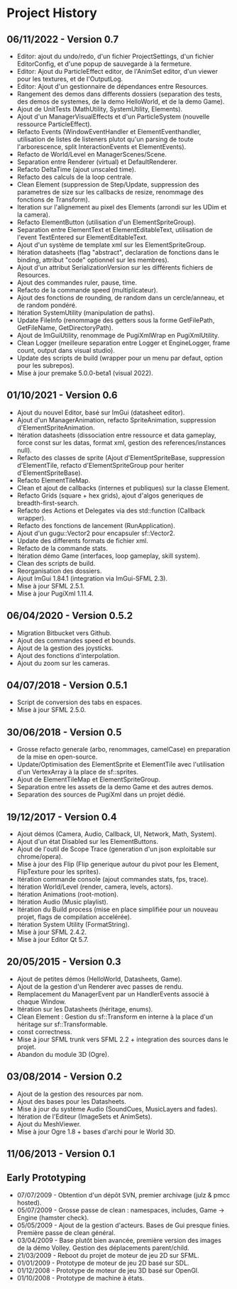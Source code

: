 # Project History

## 06/11/2022 - Version 0.7
- Editor: ajout du undo/redo, d'un fichier ProjectSettings, d'un fichier EditorConfig, et d'une popup de sauvegarde à la fermeture.
- Editor: Ajout du ParticleEffect editor, de l'AnimSet editor, d'un viewer pour les textures, et de l'OutputLog.
- Editor: Ajout d'un gestionnaire de dépendances entre Resources.
- Rangement des demos dans differents dossiers (separation des tests, des demos de systemes, de la demo HelloWorld, et de la demo Game).
- Ajout de UnitTests (MathUtility, SystemUtility, Elements).
- Ajout d'un ManagerVisualEffects et d'un ParticleSystem (nouvelle ressource ParticleEffect).
- Refacto Events (WindowEventHandler et ElementEventhandler, utilisation de listes de listeners plutot qu'un parsing de toute l'arborescence, split InteractionEvents et ElementEvents).
- Refacto de World/Level en ManagerScenes/Scene.
- Separation entre Renderer (virtual) et DefaultRenderer.
- Refacto DeltaTime (ajout unscaled time).
- Refacto des calculs de la loop centrale.
- Clean Element (suppression de Step/Update, suppression des parametres de size sur les callbacks de resize, renommage des fonctions de Transform).
- Iteration sur l'alignement au pixel des Elements (arrondi sur les UDim et la camera).
- Refacto ElementButton (utilisation d'un ElementSpriteGroup).
- Separation entre ElementText et ElementEditableText, utilisation de l'event TextEntered sur ElementEditableText.
- Ajout d'un système de template xml sur les ElementSpriteGroup.
- Itération datasheets (flag "abstract", declaration de fonctions dans le binding, attribut "code" optionnel sur les membres).
- Ajout d'un attribut SerializationVersion sur les différents fichiers de Resources.
- Ajout des commandes ruler, pause, time.
- Refacto de la commande speed (multiplicateur).
- Ajout des fonctions de rounding, de random dans un cercle/anneau, et de random pondéré.
- Itération SystemUtility (manipulation de paths).
- Update FileInfo (renommage des getters sous la forme GetFilePath, GetFileName, GetDirectoryPath).
- Ajout de ImGuiUtility, renommage de PugiXmlWrap en PugiXmlUtility.
- Clean Logger (meilleure separation entre Logger et EngineLogger, frame count, output dans visual studio).
- Update des scripts de build (wrapper pour un menu par defaut, option pour les subrepos).
- Mise à jour premake 5.0.0-beta1 (visual 2022).

## 01/10/2021 - Version 0.6
- Ajout du nouvel Editor, basé sur ImGui (datasheet editor).
- Ajout d'un ManagerAnimation, refacto SpriteAnimation, suppression d'ElementSpriteAnimation.
- Itération datasheets (dissociation entre ressource et data gameplay, force const sur les datas, format xml, gestion des references/instances null).
- Refacto des classes de sprite (Ajout d'ElementSpriteBase, suppression d'ElementTile, refacto d'ElementSpriteGroup pour heriter d'ElementSpriteBase).
- Refacto ElementTileMap.
- Clean et ajout de callbacks (internes et publiques) sur la classe Element.
- Refacto Grids (square + hex grids), ajout d'algos generiques de breadth-first-search.
- Refacto des Actions et Delegates via des std::function (Callback wrapper).
- Refacto des fonctions de lancement (RunApplication).
- Ajout d'un gugu::Vector2 pour encapsuler sf::Vector2.
- Update des differents formats de fichier xml.
- Refacto de la commande stats.
- Itération démo Game (interfaces, loop gameplay, skill system).
- Clean des scripts de build.
- Reorganisation des dossiers.
- Ajout ImGui 1.84.1 (integration via ImGui-SFML 2.3).
- Mise à jour SFML 2.5.1.
- Mise à jour PugiXml 1.11.4.

## 06/04/2020 - Version 0.5.2
- Migration Bitbucket vers Github.
- Ajout des commandes speed et bounds.
- Ajout de la gestion des joysticks.
- Ajout des fonctions d'interpolation.
- Ajout du zoom sur les cameras.

## 04/07/2018 - Version 0.5.1
- Script de conversion des tabs en espaces.
- Mise à jour SFML 2.5.0.

## 30/06/2018 - Version 0.5
- Grosse refacto generale (arbo, renommages, camelCase) en preparation de la mise en open-source.
- Update/Optimisation des ElementSprite et ElementTile avec l'utilisation d'un VertexArray à la place de sf::sprites.
- Ajout de ElementTileMap et ElementSpriteGroup.
- Separation entre les assets de la demo Game et des autres demos.
- Separation des sources de PugiXml dans un projet dédié.

## 19/12/2017 - Version 0.4
- Ajout démos (Camera, Audio, Callback, UI, Network, Math, System).
- Ajout d'un état Disabled sur les ElementButtons.
- Ajout de l'outil de Scope Trace (generation d'un json exploitable sur chrome/opera).
- Mise à jour des Flip (Flip generique autour du pivot pour les Element, FlipTexture pour les sprites).
- Itération commande console (ajout commandes stats, fps, trace).
- Itération World/Level (render, camera, levels, actors).
- Itération Animations (root-motion).
- Itération Audio (Music playlist).
- Itération du Build process (mise en place simplifiée pour un nouveau projet, flags de compilation accelérée).
- Itération System Utility (FormatString).
- Mise à jour SFML 2.4.2.
- Mise à jour Editor Qt 5.7.

## 20/05/2015 - Version 0.3
- Ajout de petites démos (HelloWorld, Datasheets, Game).
- Ajout de la gestion d'un Renderer avec passes de rendu.
- Remplacement du ManagerEvent par un HandlerEvents associé à chaque Window.
- Itération sur les Datasheets (héritage, enums).
- Clean Element : Gestion du sf::Transform en interne à la place d'un héritage sur sf::Transformable.
- const correctness.
- Mise à jour SFML trunk vers SFML 2.2 + integration des sources dans le projet.
- Abandon du module 3D (Ogre).

## 03/08/2014 - Version 0.2
- Ajout de la gestion des resources par nom.
- Ajout des bases pour les Datasheets.
- Mise à jour du système Audio (SoundCues, MusicLayers and fades).
- Itération de l'Editeur (ImageSets et AnimSets).
- Ajout du MeshViewer.
- Mise à jour Ogre 1.8 + bases d'archi pour le World 3D.

## 11/06/2013 - Version 0.1

## Early Prototyping
- 07/07/2009 - Obtention d'un dépôt SVN, premier archivage (julz & pmcc hosted).
- 05/07/2009 - Grosse passe de clean : namespaces, includes, Game -> Engine (hamster check).
- 05/05/2009 - Ajout de la gestion d'acteurs. Bases de Gui presque finies. Première passe de clean général.
- 03/04/2009 - Base plutôt bien avancée, première version des images de la démo Volley. Gestion des déplacements parent/child.
- 21/03/2009 - Reboot du projet de moteur de jeu 2D sur SFML.
- 01/01/2009 - Prototype de moteur de jeu 2D basé sur SDL.
- 01/12/2008 - Prototype de moteur de jeu 3D basé sur OpenGl.
- 01/10/2008 - Prototype de machine à états.
